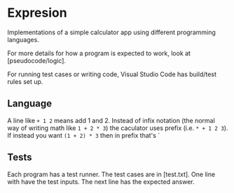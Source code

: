 # Expresion

Implementations of a simple calculator app using different programming languages.

For more details for how a program is expected to work, look at [pseudocode/logic].

For running test cases or writing code, Visual Studio Code has build/test rules set up.

## Language

A line like `+ 1 2` means add 1 and 2.
Instead of infix notation (the normal way of writing math like `1 + 2 * 3`) the caculator uses prefix (i.e. `* + 1 2 3`).
If instead you want `(1 + 2) * 3` then in prefix that's `

## Tests

Each program has a test runner.
The test cases are in [test.txt]. One line with have the test inputs.
The next line has the expected answer.

